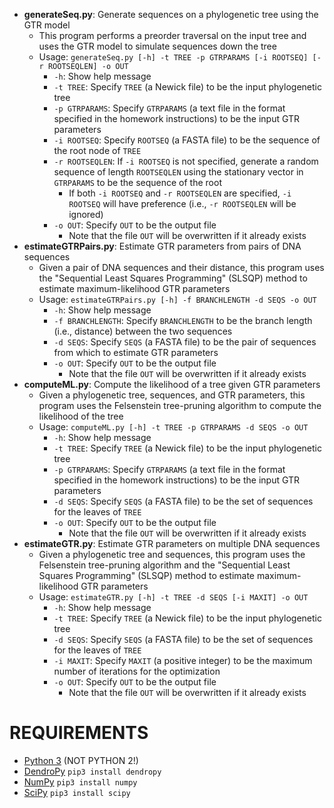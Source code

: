 * **generateSeq.py**: Generate sequences on a phylogenetic tree using the GTR model
    * This program performs a preorder traversal on the input tree and uses the GTR model to simulate sequences down the tree
    * Usage: `generateSeq.py [-h] -t TREE -p GTRPARAMS [-i ROOTSEQ] [-r ROOTSEQLEN] -o OUT`
	    * `-h`: Show help message
    	* `-t TREE`: Specify `TREE` (a Newick file) to be the input phylogenetic tree
	    * `-p GTRPARAMS`: Specify `GTRPARAMS` (a text file in the format specified in the homework instructions) to be the input GTR parameters
    	* `-i ROOTSEQ`: Specify `ROOTSEQ` (a FASTA file) to be the sequence of the root node of `TREE`
	    * `-r ROOTSEQLEN`: If `-i ROOTSEQ` is not specified, generate a random sequence of length `ROOTSEQLEN` using the stationary vector in `GTRPARAMS` to be the sequence of the root
    	    * If both `-i ROOTSEQ` and `-r ROOTSEQLEN` are specified, `-i ROOTSEQ` will have preference (i.e., `-r ROOTSEQLEN` will be ignored)
	    * `-o OUT`: Specify `OUT` to be the output file
    	    * Note that the file `OUT` will be overwritten if it already exists
* **estimateGTRPairs.py**: Estimate GTR parameters from pairs of DNA sequences
	* Given a pair of DNA sequences and their distance, this program uses the "Sequential Least Squares Programming" (SLSQP) method to estimate maximum-likelihood GTR parameters
    * Usage: `estimateGTRPairs.py [-h] -f BRANCHLENGTH -d SEQS -o OUT`
	    * `-h`: Show help message
    	* `-f BRANCHLENGTH`: Specify `BRANCHLENGTH` to be the branch length (i.e., distance) between the two sequences
	    * `-d SEQS`: Specify `SEQS` (a FASTA file) to be the pair of sequences from which to estimate GTR parameters
    	* `-o OUT`: Specify `OUT` to be the output file
        	* Note that the file `OUT` will be overwritten if it already exists
* **computeML.py**: Compute the likelihood of a tree given GTR parameters
    * Given a phylogenetic tree, sequences, and GTR parameters, this program uses the Felsenstein tree-pruning algorithm to compute the likelihood of the tree
    * Usage: `computeML.py [-h] -t TREE -p GTRPARAMS -d SEQS -o OUT`
	    * `-h`: Show help message
    	* `-t TREE`: Specify `TREE` (a Newick file) to be the input phylogenetic tree
	    * `-p GTRPARAMS`: Specify `GTRPARAMS` (a text file in the format specified in the homework instructions) to be the input GTR parameters
    	* `-d SEQS`: Specify `SEQS` (a FASTA file) to be the set of sequences for the leaves of `TREE`
	    * `-o OUT`: Specify `OUT` to be the output file
    	    * Note that the file `OUT` will be overwritten if it already exists
* **estimateGTR.py**: Estimate GTR parameters on multiple DNA sequences
    * Given a phylogenetic tree and sequences, this program uses the Felsenstein tree-pruning algorithm and the "Sequential Least Squares Programming" (SLSQP) method to estimate maximum-likelihood GTR parameters
    * Usage: `estimateGTR.py [-h] -t TREE -d SEQS [-i MAXIT] -o OUT`
	    * `-h`: Show help message
    	* `-t TREE`: Specify `TREE` (a Newick file) to be the input phylogenetic tree
	    * `-d SEQS`: Specify `SEQS` (a FASTA file) to be the set of sequences for the leaves of `TREE`
    	* `-i MAXIT`: Specify `MAXIT` (a positive integer) to be the maximum number of iterations for the optimization
	    * `-o OUT`: Specify `OUT` to be the output file
    	    * Note that the file `OUT` will be overwritten if it already exists

REQUIREMENTS
===
* [Python 3](https://www.python.org/downloads/) (NOT PYTHON 2!)
* [DendroPy](http://www.dendropy.org/) `pip3 install dendropy`
* [NumPy](http://www.numpy.org/) `pip3 install numpy`
* [SciPy](http://scipy.org/) `pip3 install scipy`
